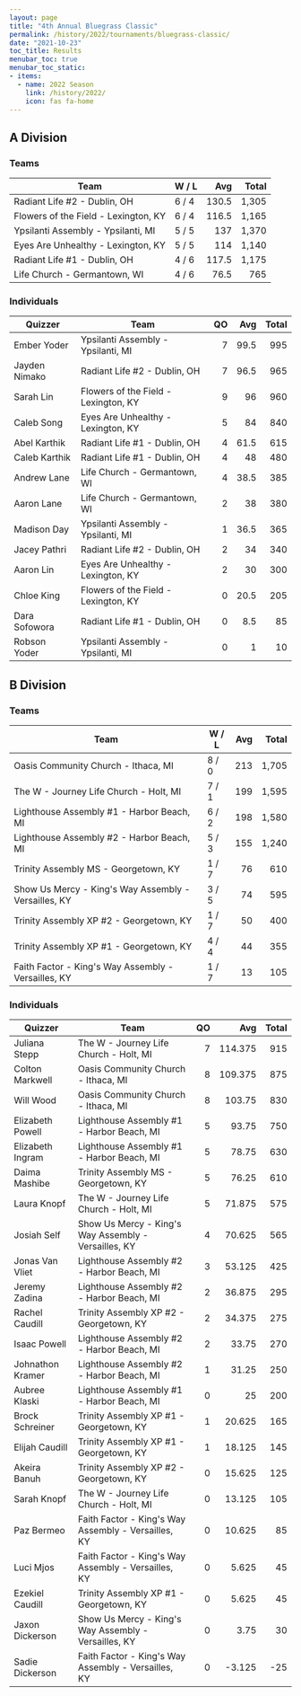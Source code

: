 ```yaml
---
layout: page
title: "4th Annual Bluegrass Classic"
permalink: /history/2022/tournaments/bluegrass-classic/
date: "2021-10-23"
toc_title: Results
menubar_toc: true
menubar_toc_static:
- items:
  - name: 2022 Season
    link: /history/2022/
    icon: fas fa-home
---
```


## A Division

### Teams

| Team                                 | W / L |   Avg | Total |
| ------------------------------------ | ----- | ----: | ----: |
| Radiant Life #2 - Dublin, OH         | 6 / 4 | 130.5 | 1,305 |
| Flowers of the Field - Lexington, KY | 6 / 4 | 116.5 | 1,165 |
| Ypsilanti Assembly - Ypsilanti, MI   | 5 / 5 |   137 | 1,370 |
| Eyes Are Unhealthy - Lexington, KY   | 5 / 5 |   114 | 1,140 |
| Radiant Life #1 - Dublin, OH         | 4 / 6 | 117.5 | 1,175 |
| Life Church - Germantown, WI         | 4 / 6 |  76.5 |   765 |

### Individuals

| Quizzer       | Team                                 |   QO |  Avg | Total |
| ------------- | ------------------------------------ | ---: | ---: | ----: |
| Ember Yoder   | Ypsilanti Assembly - Ypsilanti, MI   |    7 | 99.5 |   995 |
| Jayden Nimako | Radiant Life #2 - Dublin, OH         |    7 | 96.5 |   965 |
| Sarah Lin     | Flowers of the Field - Lexington, KY |    9 |   96 |   960 |
| Caleb Song    | Eyes Are Unhealthy - Lexington, KY   |    5 |   84 |   840 |
| Abel Karthik  | Radiant Life #1 - Dublin, OH         |    4 | 61.5 |   615 |
| Caleb Karthik | Radiant Life #1 - Dublin, OH         |    4 |   48 |   480 |
| Andrew Lane   | Life Church - Germantown, WI         |    4 | 38.5 |   385 |
| Aaron Lane    | Life Church - Germantown, WI         |    2 |   38 |   380 |
| Madison Day   | Ypsilanti Assembly - Ypsilanti, MI   |    1 | 36.5 |   365 |
| Jacey Pathri  | Radiant Life #2 - Dublin, OH         |    2 |   34 |   340 |
| Aaron Lin     | Eyes Are Unhealthy - Lexington, KY   |    2 |   30 |   300 |
| Chloe King    | Flowers of the Field - Lexington, KY |    0 | 20.5 |   205 |
| Dara Sofowora | Radiant Life #1 - Dublin, OH         |    0 |  8.5 |    85 |
| Robson Yoder  | Ypsilanti Assembly - Ypsilanti, MI   |    0 |    1 |    10 |

## B Division

### Teams

| Team                                                 | W / L |  Avg | Total |
| ---------------------------------------------------- | ----- | ---: | ----: |
| Oasis Community Church - Ithaca, MI                  | 8 / 0 |  213 | 1,705 |
| The W - Journey Life Church - Holt, MI               | 7 / 1 |  199 | 1,595 |
| Lighthouse Assembly #1 - Harbor Beach, MI            | 6 / 2 |  198 | 1,580 |
| Lighthouse Assembly #2 - Harbor Beach, MI            | 5 / 3 |  155 | 1,240 |
| Trinity Assembly MS - Georgetown, KY                 | 1 / 7 |   76 |   610 |
| Show Us Mercy - King's Way Assembly - Versailles, KY | 3 / 5 |   74 |   595 |
| Trinity Assembly XP #2 - Georgetown, KY              | 1 / 7 |   50 |   400 |
| Trinity Assembly XP #1 - Georgetown, KY              | 4 / 4 |   44 |   355 |
| Faith Factor - King's Way Assembly - Versailles, KY  | 1 / 7 |   13 |   105 |

### Individuals

| Quizzer          | Team                                                 |   QO |     Avg | Total |
| ---------------- | ---------------------------------------------------- | ---: | ------: | ----: |
| Juliana Stepp    | The W - Journey Life Church - Holt, MI               |    7 | 114.375 |   915 |
| Colton Markwell  | Oasis Community Church - Ithaca, MI                  |    8 | 109.375 |   875 |
| Will Wood        | Oasis Community Church - Ithaca, MI                  |    8 |  103.75 |   830 |
| Elizabeth Powell | Lighthouse Assembly #1 - Harbor Beach, MI            |    5 |   93.75 |   750 |
| Elizabeth Ingram | Lighthouse Assembly #1 - Harbor Beach, MI            |    5 |   78.75 |   630 |
| Daima Mashibe    | Trinity Assembly MS - Georgetown, KY                 |    5 |   76.25 |   610 |
| Laura Knopf      | The W - Journey Life Church - Holt, MI               |    5 |  71.875 |   575 |
| Josiah Self      | Show Us Mercy - King's Way Assembly - Versailles, KY |    4 |  70.625 |   565 |
| Jonas Van Vliet  | Lighthouse Assembly #2 - Harbor Beach, MI            |    3 |  53.125 |   425 |
| Jeremy Zadina    | Lighthouse Assembly #2 - Harbor Beach, MI            |    2 |  36.875 |   295 |
| Rachel Caudill   | Trinity Assembly XP #2 - Georgetown, KY              |    2 |  34.375 |   275 |
| Isaac Powell     | Lighthouse Assembly #2 - Harbor Beach, MI            |    2 |   33.75 |   270 |
| Johnathon Kramer | Lighthouse Assembly #2 - Harbor Beach, MI            |    1 |   31.25 |   250 |
| Aubree Klaski    | Lighthouse Assembly #1 - Harbor Beach, MI            |    0 |      25 |   200 |
| Brock Schreiner  | Trinity Assembly XP #1 - Georgetown, KY              |    1 |  20.625 |   165 |
| Elijah Caudill   | Trinity Assembly XP #1 - Georgetown, KY              |    1 |  18.125 |   145 |
| Akeira Banuh     | Trinity Assembly XP #2 - Georgetown, KY              |    0 |  15.625 |   125 |
| Sarah Knopf      | The W - Journey Life Church - Holt, MI               |    0 |  13.125 |   105 |
| Paz Bermeo       | Faith Factor - King's Way Assembly - Versailles, KY  |    0 |  10.625 |    85 |
| Luci Mjos        | Faith Factor - King's Way Assembly - Versailles, KY  |    0 |   5.625 |    45 |
| Ezekiel Caudill  | Trinity Assembly XP #1 - Georgetown, KY              |    0 |   5.625 |    45 |
| Jaxon Dickerson  | Show Us Mercy - King's Way Assembly - Versailles, KY |    0 |    3.75 |    30 |
| Sadie Dickerson  | Faith Factor - King's Way Assembly - Versailles, KY  |    0 |  -3.125 |   -25 |
